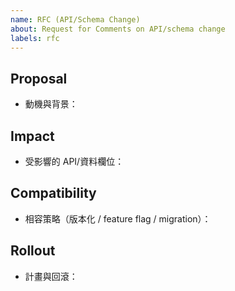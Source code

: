 ```yaml
---
name: RFC (API/Schema Change)
about: Request for Comments on API/schema change
labels: rfc
---
```


## Proposal
- 動機與背景：

## Impact
- 受影響的 API/資料欄位：

## Compatibility
- 相容策略（版本化 / feature flag / migration）：

## Rollout
- 計畫與回滾：

